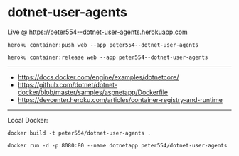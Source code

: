 # dotnet-user-agents

Live @ https://peter554--dotnet-user-agents.herokuapp.com

```
heroku container:push web --app peter554--dotnet-user-agents

heroku container:release web --app peter554--dotnet-user-agents
```

---

- https://docs.docker.com/engine/examples/dotnetcore/
- https://github.com/dotnet/dotnet-docker/blob/master/samples/aspnetapp/Dockerfile
- https://devcenter.heroku.com/articles/container-registry-and-runtime

---

Local Docker:

```
docker build -t peter554/dotnet-user-agents .

docker run -d -p 8080:80 --name dotnetapp peter554/dotnet-user-agents
```
